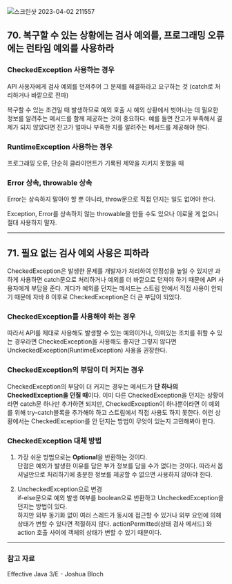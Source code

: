 ![스크린샷 2023-04-02 211557](https://user-images.githubusercontent.com/87157566/229352310-0e9beb7a-5872-47f5-8999-86fc3262c6e3.png)


## 70. 복구할 수 있는 상황에는 검사 예외를, 프로그래밍 오류에는 런타임 예외를 사용하라
### CheckedException 사용하는 경우
API 사용자에게 검사 예외를 던져주어 그 문제를 해결하라고 요구하는 것 (catch로 처리하거나 바깥으로 전파)

복구할 수 있는 조건일 때 발생하므로 예외 호출 시 예외 상황에서 벗어나는 데 필요한 정보를 알려주는 메서드를 함께 제공하는 것이 중요하다. 예를 들면 잔고가 부족해서 결제가 되지 않았다면 잔고가 얼마나 부족한 지를 알려주는 메서드를 제공해야 한다.

### RuntimeException 사용하는 경우
프로그래밍 오류, 단순히 클라이언트가 기록된 제약을 지키지 못했을 때

### Error 상속, throwable 상속
Error는 상속하지 말아야 할 뿐 아니라, throw문으로 직접 던지는 일도 없어야 한다.

Exception, Error를 상속하지 않는 throwable을 만들 수도 있으나 이로울 게 없으니 절대 사용하지 말자.

***


## 71. 필요 없는 검사 예외 사용은 피하라
CheckedException은 발생한 문제를 개발자가 처리하여 안정성을 높일 수 있지만 과하게 사용하면 catch문으로 처리하거나 예외를 더 바깥으로 던져야 하기 때문에 API 사용자에게 부담을 준다. 게다가 예외를 던지는 메서드는 스트림 안에서 직접 사용이 안되기 때문에 자바 8 이후로 CheckedException은 더 큰 부담이 되었다.

### CheckedException를 사용해야 하는 경우
따라서 API를 제대로 사용해도 발생할 수 있는 예외이거나, 의미있는 조치를 취할 수 있는 경우라면 CheckedException을 사용해도 좋지만 그렇지 않다면 UnckeckedException(RuntimeException) 사용을 권장한다.

### CheckedException의 부담이 더 커지는 경우
CheckedException의 부담이 더 커지는 경우는 메서드가 **단 하나의 CheckedException을 던질 때**이다. 이미 다른 CheckedException을 던지는 상황이라면 catch문 하나만 추가하면 되지만, CheckedException이 하나뿐이라면 이 예외를 위해 try-catch블록을 추가해야 하고 스트림에서 직접 사용도 하지 못한다. 이런 상황에서는 CheckedException를 안 던지는 방법이 무엇이 있는지 고민해봐야 한다.

### CheckedException 대체 방법
1. 가장 쉬운 방법으로는 **Optional**을 반환하는 것이다. <br>
단점은 예외가 발생한 이유를 담은 부가 정보를 담을 수가 없다는 것이다. 따라서 옵셔널만으로 처리하기에 충분한 정보를 제공할 수 없으면 사용하지 않아야 한다.

2. UncheckedException으로 변경 <br>
if-else문으로 예외 발생 여부를 boolean으로 반환하고 UncheckedException을 던지는 방법이 있다. <br>
하지만 외부 동기화 없이 여러 스레드가 동시에 접근할 수 있거나 외부 요인에 의해 상태가 변할 수 있다면 적절하지 않다. actionPermitted(상태 검사 메서드) 와 action 호출 사이에 객체의 상태가 변할 수 있기 때문이다.

***

### 참고 자료
Effective Java 3/E - Joshua Bloch <br>


